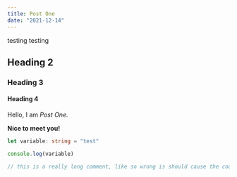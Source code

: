 ```yaml
---
title: Post One
date: "2021-12-14"
---
```


testing testing

<!-- # Heading 1 -->

## Heading 2

### Heading 3

#### Heading 4

Hello, I am _Post One._

**Nice to meet you!**

```ts
let variable: string = "test"

console.log(variable)

// this is a really long comment, like so wrong is should cause the code block to be horizontally scrollable. that long.
```

